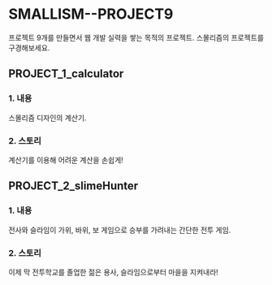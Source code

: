 # SMALLISM--PROJECT9
프로젝트 9개를 만들면서 웹 개발 실력을 쌓는 목적의 프로젝트. 스몰리즘의 프로젝트를 구경해보세요.

## PROJECT_1_calculator
### 1. 내용
스몰리즘 디자인의 계산기.

### 2. 스토리
계산기를 이용해 어려운 계산을 손쉽게!

## PROJECT_2_slimeHunter
### 1. 내용
전사와 슬라임이 가위, 바위, 보 게임으로 승부를 가려내는 간단한 전투 게임.

### 2. 스토리
이제 막 전투학교를 졸업한 젊은 용사, 슬라임으로부터 마을을 지켜내라!
